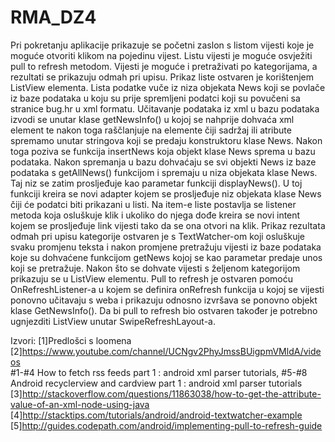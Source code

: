 # RMA_DZ4
Pri pokretanju aplikacije prikazuje se početni zaslon s listom vijesti koje je moguće otvoriti klikom na 
pojedinu vijest. Listu vijesti je moguće osvježiti pull to refresh metodom. Vijesti je moguće i pretraživati 
po kategorijama, a rezultati se prikazuju odmah pri upisu. Prikaz liste ostvaren je korištenjem ListView elementa. 
Lista podatke vuče iz niza objekata News koji se povlače iz baze podataka u koju su prije spremljeni podatci koji 
su povučeni sa stranice bug.hr u xml formatu. Učitavanje podataka iz xml u bazu podataka izvodi se unutar klase 
getNewsInfo() u kojoj se nahprije dohvaća xml element te nakon toga raščlanjuje na elemente čiji sadržaj ili 
atribute spremamo unutar stringova koji se predaju konstruktoru klase News. Nakon toga poziva se funkcija 
insertNews koja objekt klase News sprema u bazu podataka. Nakon spremanja u bazu dohvaćaju se svi objekti News iz 
baze podataka s getAllNews() funkcijom i spremaju u niza objekata klase News. Taj niz se zatim prosljeđuje kao parametar
funkciji displayNews(). U toj funkciji kreira se novi adapter kojem se prosljeđuje niz objekata klase News čiji će podatci
biti prikazani u listi. Na item-e liste postavlja se listener metoda koja osluškuje klik i ukoliko do njega dođe kreira
se novi intent kojem se prosljeđuje link vijesti tako da se ona otvori na klik. Prikaz rezultata odmah pri upisu 
kategorije ostvaren je s TextWatcher-om koji osluškuje svaku promjenu teksta i nakon promjene pretražuju vijesti 
iz baze podataka koje su dohvaćene funkcijom getNews kojoj se kao parametar predaje unos koji se pretražuje. Nakon što
se dohvate vijesti s željenom kategorijom prikazuju se u ListView elementu. Pull to refresh je ostvaren pomoću 
OnRefreshListener-a u kojem se definira onRefresh funkcija u kojoj se vijesti ponovno učitavaju s weba i prikazuju
odnosno izvršava se ponovno objekt klase GetNewsInfo(). Da bi pull to refresh bio ostvaren također je potrebno ugnjezditi 
ListView unutar SwipeRefreshLayout-a. 

Izvori:
[1]Predlošci s loomena
[2]https://www.youtube.com/channel/UCNgv2PhyJmssBUigpmVMldA/videos  
#1-#4 How to fetch rss feeds part 1 : android xml parser tutorials, #5-#8 Android recyclerview and cardview part 1 : android xml parser tutorials
[3]http://stackoverflow.com/questions/11863038/how-to-get-the-attribute-value-of-an-xml-node-using-java
[4]http://stacktips.com/tutorials/android/android-textwatcher-example
[5]http://guides.codepath.com/android/implementing-pull-to-refresh-guide

